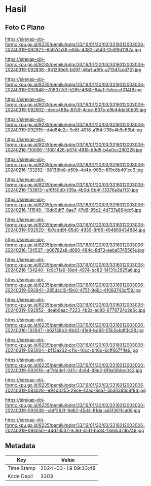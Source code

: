 # Hasil

## Foto C Plano

https://sirekap-obj-formc.kpu.go.id/8235/pemilu/pdpr/33/16/01/20/03/3316012003006-20240319-092821--6597cb38-e05b-4382-a343-12eff9d1182a.jpg

https://sirekap-obj-formc.kpu.go.id/8235/pemilu/pdpr/33/16/01/20/03/3316012003006-20240319-092838--941239d5-b097-46a1-a6fb-a713d7acd731.jpg

https://sirekap-obj-formc.kpu.go.id/8235/pemilu/pdpr/33/16/01/20/03/3316012003006-20240319-092848--708377d1-5265-4980-84a1-7b5cccf014f8.jpg

https://sirekap-obj-formc.kpu.go.id/8235/pemilu/pdpr/33/16/01/20/03/3316012003006-20240319-092902--dedc488a-87c9-4cce-837e-e9b44dc50b05.jpg

https://sirekap-obj-formc.kpu.go.id/8235/pemilu/pdpr/33/16/01/20/03/3316012003006-20240319-092915--d4d84c2c-9e8f-49f8-a154-736c4b9e69bf.jpg

https://sirekap-obj-formc.kpu.go.id/8235/pemilu/pdpr/33/16/01/20/03/3316012003006-20240216-110056--11081426-b674-4818-b9d5-b4e0cc280226.jpg

https://sirekap-obj-formc.kpu.go.id/8235/pemilu/pdpr/33/16/01/20/03/3316012003006-20240216-133252--08138fe8-d60b-4d4b-909c-6f9c8b491cc3.jpg

https://sirekap-obj-formc.kpu.go.id/8235/pemilu/pdpr/33/16/01/20/03/3316012003006-20240216-133613--ef6f50d0-f39a-4b0d-9b4f-15376e8a7f31.jpg

https://sirekap-obj-formc.kpu.go.id/8235/pemilu/pdpr/33/16/01/20/03/3316012003006-20240216-111548--10dd0df7-8ae7-47d8-95c2-4d737a864dc5.jpg

https://sirekap-obj-formc.kpu.go.id/8235/pemilu/pdpr/33/16/01/20/03/3316012003006-20240319-092929--fb7edd9f-65d0-4939-8f66-494869434884.jpg

https://sirekap-obj-formc.kpu.go.id/8235/pemilu/pdpr/33/16/01/20/03/3316012003006-20240216-134537--b06782a8-d660-484c-8d73-eeba5745561e.jpg

https://sirekap-obj-formc.kpu.go.id/8235/pemilu/pdpr/33/16/01/20/03/3316012003006-20240216-134240--fc9c71e9-18d4-4974-bc82-14131c2625a6.jpg

https://sirekap-obj-formc.kpu.go.id/8235/pemilu/pdpr/33/16/01/20/03/3316012003006-20240319-092941--285dac10-f9c0-4751-9d6c-4f093743cf59.jpg

https://sirekap-obj-formc.kpu.go.id/8235/pemilu/pdpr/33/16/01/20/03/3316012003006-20240319-092952--deab9aac-7223-4b2a-ac88-8778724c2e6c.jpg

https://sirekap-obj-formc.kpu.go.id/8235/pemilu/pdpr/33/16/01/20/03/3316012003006-20240216-132947--b62f38b3-9b42-41e9-bd93-05b5ebdf3c28.jpg

https://sirekap-obj-formc.kpu.go.id/8235/pemilu/pdpr/33/16/01/20/03/3316012003006-20240319-093004--bf13a232-c11c-46cc-b46d-6cff667f1fe6.jpg

https://sirekap-obj-formc.kpu.go.id/8235/pemilu/pdpr/33/16/01/20/03/3316012003006-20240319-093018--af7ddde1-041c-4c84-88e2-6f9a08dec042.jpg

https://sirekap-obj-formc.kpu.go.id/8235/pemilu/pdpr/33/16/01/20/03/3316012003006-20240319-093028--e94d0255-29ce-42ac-8da7-5b30383c9f84.jpg

https://sirekap-obj-formc.kpu.go.id/8235/pemilu/pdpr/33/16/01/20/03/3316012003006-20240319-093038--cbff262f-9d62-45d4-81da-ad5f3611ca09.jpg

https://sirekap-obj-formc.kpu.go.id/8235/pemilu/pdpr/33/16/01/20/03/3316012003006-20240319-093050--44d73537-3c9d-41d1-bb34-f3de537db749.jpg


## Metadata

| Key        | Value               |
| ---------- | ------------------- |
| Time Stamp | 2024-03-19 09:33:48 |
| Kode Dapil | 3303                |




